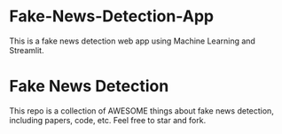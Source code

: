# Fake-News-Detection-App
This is a fake news detection web app using Machine Learning and Streamlit.

# Fake News Detection
This repo is a collection of AWESOME things about fake news detection, including papers, code, etc. Feel free to star and fork.
